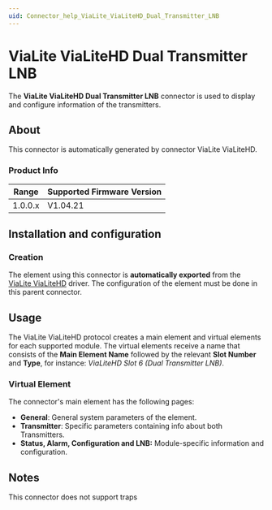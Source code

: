 ```yaml
---
uid: Connector_help_ViaLite_ViaLiteHD_Dual_Transmitter_LNB
---
```


# ViaLite ViaLiteHD Dual Transmitter LNB

The **ViaLite ViaLiteHD Dual Transmitter LNB** connector is used to display and configure information of the transmitters.

## About

This connector is automatically generated by connector ViaLite ViaLiteHD.

### Product Info

| Range | Supported Firmware Version |
|------------------|-----------------------------|
| 1.0.0.x          | V1.04.21                    |

## Installation and configuration

### Creation

The element using this connector is **automatically exported** from the [ViaLite ViaLiteHD](xref:Connector_help_ViaLite_ViaLiteHD) driver. The configuration of the element must be done in this parent connector.

## Usage

The ViaLite ViaLiteHD protocol creates a main element and virtual elements for each supported module. The virtual elements receive a name that consists of the **Main Element Name** followed by the relevant **Slot Number** and **Type**, for instance: *ViaLiteHD Slot 6 (Dual Transmitter LNB)*.

### Virtual Element

The connector's main element has the following pages:

- **General**: General system parameters of the element.
- **Transmitter**: Specific parameters containing info about both Transmitters.
- **Status, Alarm, Configuration and LNB:** Module-specific information and configuration.

## Notes

This connector does not support traps


